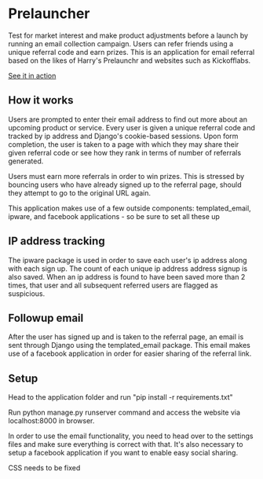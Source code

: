# Prelauncher #

Test for market interest and make product adjustments before a launch by running an email collection campaign. Users can refer friends using a unique referral code and earn prizes. This is an application for email referral based on the likes of Harry's Prelaunchr and websites such as Kickofflabs. 

[See it in action](http://www.boozepigeon.com)

## How it works ##

Users are prompted to enter their email address to find out more about an upcoming product or service. Every user is given a unique referral code and tracked by ip address and Django's cookie-based sessions. Upon form completion, the user is taken to a page with which they may share their given referral code or see how they rank in terms of number of referrals generated. 

Users must earn more referrals in order to win prizes. This is stressed by bouncing users who have already signed up to the referral page, should they attempt to go to the original URL again.

This application makes use of a few outside components: templated_email, ipware, and facebook applications - so be sure to set all these up

## IP address tracking ##

The ipware package is used in order to save each user's ip address along with each sign up. The count of each unique ip address address signup is also saved. When an ip address is found to have been saved more than 2 times, that user and all subsequent referred users are flagged as suspicious.

## Followup email ##

After the user has signed up and is taken to the referral page, an email is sent through Django using the templated_email package. This email makes use of a facebook application in order for easier sharing of the referral link.

## Setup ##

Head to the application folder and run "pip install -r requirements.txt"

Run python manage.py runserver command and access the website via localhost:8000 in browser.

In order to use the email functionality, you need to head over to the settings files and make sure everything is correct with that. It's also necessary to setup a facebook application if you want to enable easy social sharing.

CSS needs to be fixed

